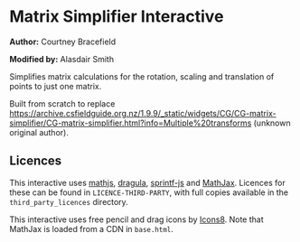 # Matrix Simplifier Interactive

**Author:** Courtney Bracefield

**Modified by:** Alasdair Smith

Simplifies matrix calculations for the rotation, scaling and translation of points to just one matrix.

Built from scratch to replace https://archive.csfieldguide.org.nz/1.9.9/_static/widgets/CG/CG-matrix-simplifier/CG-matrix-simplifier.html?info=Multiple%20transforms (unknown original author).

## Licences

This interactive uses [mathjs](https://github.com/josdejong/mathjs), [dragula](https://github.com/bevacqua/dragula), [sprintf-js](https://github.com/alexei/sprintf.js) and [MathJax](https://github.com/mathjax/MathJax). Licences for these can be found in `LICENCE-THIRD-PARTY`, with full copies available in the `third_party_licences` directory.

This interactive uses free pencil and drag icons by [Icons8](https://icons8.com).
Note that MathJax is loaded from a CDN in `base.html`.
